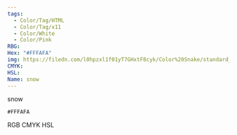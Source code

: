 ```yaml
---
tags:
  - Color/Tag/HTML
  - Color/Tag/x11
  - Color/White
  - Color/Pink
RBG: 
Hex: "#FFFAFA"
img: https://filedn.com/l0hpzxl1f01yT7GHxtF8cyk/Color%20Snake/standard_csv_to_svg/%23/#FFFAFA.svg
CMYK: 
HSL: 
Name: snow
---
```

snow
```palette
#FFFAFA
```
RGB
CMYK
HSL